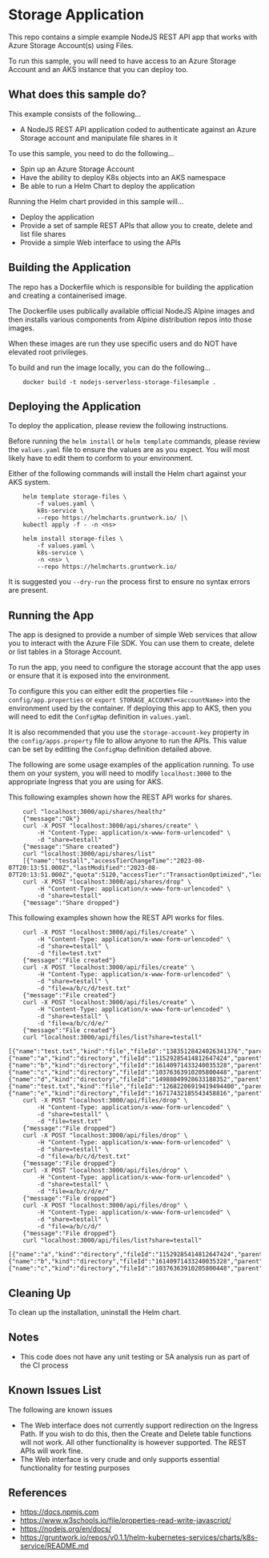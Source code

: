 Storage Application
===================

This repo contains a simple example NodeJS REST API app that works with Azure Storage
Account(s) using Files.

To run this sample, you will need to have access to an Azure Storage Account and an
AKS instance that you can deploy too.

What does this sample do?
-------------------------
This example consists of the following...
* A NodeJS REST API application coded to authenticate against an Azure Storage account and manipulate file shares in it

To use this sample, you need to do the following...
* Spin up an Azure Storage Account
* Have the ability to deploy K8s objects into an AKS namespace
* Be able to run a Helm Chart to deploy the application

Running the Helm chart provided in this sample will...
* Deploy the application
* Provide a set of sample REST APIs that allow you to create, delete and list file shares
* Provide a simple Web interface to using the APIs

Building the Application
------------------------
The repo has a Dockerfile which is responsible for building the application and creating a containerised image.

The Dockerfile uses publically available official NodeJS Alpine images and then installs various components from Alpine distribution repos into those images.

When these images are run they use specific users and do NOT have elevated root privileges.

To build and run the image locally, you can do the following...

```shell
    docker build -t nodejs-serverless-storage-filesample .
```

Deploying the Application
-------------------------
To deploy the application, please review the following instructions.

Before running the `helm install` or `helm template` commands, please review
the `values.yaml` file to ensure the values are as you expect. You will most
likely have to edit them to conform to your environment.

Either of the following commands will install the Helm chart against your AKS system.

```console
    helm template storage-files \
        -f values.yaml \
        k8s-service \
        --repo https://helmcharts.gruntwork.io/ |\
    kubectl apply -f - -n <ns>
```

```console
    helm install storage-files \
        -f values.yaml \
        k8s-service \
        -n <ns> \
        --repo https://helmcharts.gruntwork.io/
```

It is suggested you `--dry-run` the process first to ensure no syntax errors are present.

Running the App
---------------
The app is designed to provide a number of simple Web services that allow you to interact with the Azure File SDK. You can use them to create, delete or list tables in a Storage
Account.

To run the app, you need to configure the storage account that the app uses or ensure that it is exposed into the environment.

To configure this you can either edit the properties file - `config/app.properties` or `export STORAGE_ACCOUNT=<accountName>` into the environment used by the container. If deploying this app to AKS, then you will need to edit the `ConfigMap` definition in
`values.yaml`.

It is also recommended that you use the `storage-account-key` property in the
`config/apps.property` file to allow anyone to run the APIs. This value can be set by editting the `ConfigMap` definition detailed above.

The following are some usage examples of the application running. To use them on your system, you will need to modify `localhost:3000` to the appropriate Ingress that you are using for AKS.

This following examples shown how the REST API works for shares.

```shell
    curl "localhost:3000/api/shares/healthz"
    {"message":"Ok"}
    curl -X POST "localhost:3000/api/shares/create" \
        -H "Content-Type: application/x-www-form-urlencoded" \
        -d "share=testall"
    {"message":"Share created"}
    curl "localhost:3000/api/shares/list"
    [{"name":"testall","accessTierChangeTime":"2023-08-07T20:13:51.000Z","lastModified":"2023-08-07T20:13:51.000Z","quota":5120,"accessTier":"TransactionOptimized","leaseStatus":"unlocked"}]
    curl -X POST "localhost:3000/api/shares/drop" \
        -H "Content-Type: application/x-www-form-urlencoded" \
        -d "share=testall"
    {"message":"Share dropped"}
```

This following examples shown how the REST API works for files.

```shell
    curl -X POST "localhost:3000/api/files/create" \
        -H "Content-Type: application/x-www-form-urlencoded" \
        -d "share=testall" \
        -d "file=test.txt"
    {"message":"File created"}
    curl -X POST "localhost:3000/api/files/create" \
        -H "Content-Type: application/x-www-form-urlencoded" \
        -d "share=testall" \
        -d "file=a/b/c/d/test.txt"
    {"message":"File created"}
    curl -X POST "localhost:3000/api/files/create" \
        -H "Content-Type: application/x-www-form-urlencoded" \
        -d "share=testall" \
        -d "file=a/b/c/d/e/"
    {"message":"File created"}
    curl "localhost:3000/api/files/list?share=testall"
    [{"name":"test.txt","kind":"file","fileId":"13835128424026341376","parent":"/","fullPath":"test.txt"},{"name":"a","kind":"directory","fileId":"11529285414812647424","parent":"/","fullPath":"a"},{"name":"b","kind":"directory","fileId":"16140971433240035328","parent":"a/","fullPath":"a/b"},{"name":"c","kind":"directory","fileId":"10376363910205800448","parent":"a/b/","fullPath":"a/b/c"},{"name":"d","kind":"directory","fileId":"14988049928633188352","parent":"a/b/c/","fullPath":"a/b/c/d"},{"name":"test.txt","kind":"file","fileId":"12682206919419494400","parent":"a/b/c/d/","fullPath":"a/b/c/d/test.txt"},{"name":"e","kind":"directory","fileId":"16717432185543458816","parent":"a/b/c/d/","fullPath":"a/b/c/d/e"}]
    curl -X POST "localhost:3000/api/files/drop" \
        -H "Content-Type: application/x-www-form-urlencoded" \
        -d "share=testall" \
        -d "file=test.txt"
    {"message":"File dropped"}
    curl -X POST "localhost:3000/api/files/drop" \
        -H "Content-Type: application/x-www-form-urlencoded" \
        -d "share=testall" \
        -d "file=a/b/c/d/test.txt"
    {"message":"File dropped"}
    curl -X POST "localhost:3000/api/files/drop" \
        -H "Content-Type: application/x-www-form-urlencoded" \
        -d "share=testall" \
        -d "file=a/b/c/d/e/"
    {"message":"File dropped"}
    curl -X POST "localhost:3000/api/files/drop" \
        -H "Content-Type: application/x-www-form-urlencoded" \
        -d "share=testall" \
        -d "file=a/b/c/d/"
    {"message":"File dropped"}
    curl "localhost:3000/api/files/list?share=testall"
    [{"name":"a","kind":"directory","fileId":"11529285414812647424","parent":"/","fullPath":"a"},{"name":"b","kind":"directory","fileId":"16140971433240035328","parent":"a/","fullPath":"a/b"},{"name":"c","kind":"directory","fileId":"10376363910205800448","parent":"a/b/","fullPath":"a/b/c"}]
```

Cleaning Up
-----------
To clean up the installation, uninstall the Helm chart.

Notes
-----
- This code does not have any unit testing or SA analysis run as part of the CI process

Known Issues List
-----------------
The following are known issues

- The Web interface does not currently support redirection on the Ingress Path. If you wish to do this, then the Create and Delete table functions will not work. All other functionality is however supported. The REST APIs will work fine.
- The Web interface is very crude and only supports essential functionality for testing purposes

References
----------
- https://docs.npmjs.com
- https://www.w3schools.io/file/properties-read-write-javascript/
- https://nodejs.org/en/docs/
- https://gruntwork.io/repos/v0.1.1/helm-kubernetes-services/charts/k8s-service/README.md
